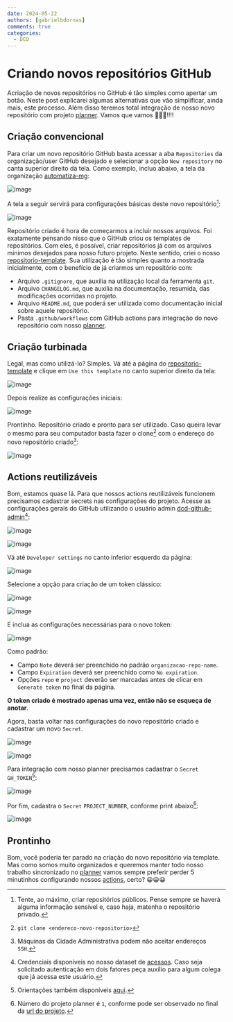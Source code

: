 ```yaml
---
date: 2024-05-22
authors: [gabrielbdornas]
comments: true
categories:
  - DCD
---
```


# Criando novos repositórios GitHub

Acriação de novos repositórios no GitHub é tão simples como apertar um botão.
Neste post explicarei algumas alternativas que vão simplificar, ainda mais, este processo.
Além disso teremos total integração de nosso novo repositório com projeto [planner](https://github.com/orgs/automatiza-mg/projects/1).
Vamos que vamos 🚀🚀🚀!!!!

<!-- more -->

## Criação convencional

Para criar um novo repositório GitHub basta acessar a aba `Repositories` da organização/user GitHub desejado e selecionar a opção `New repository` no canta superior direito da tela.
Como exemplo, incluo abaixo, a tela da organização [automatiza-mg](https://github.com/orgs/automatiza-mg/repositories):

![image](https://github.com/automatiza-mg/handbook/assets/49699290/e4d20ecd-895c-409b-9d75-3ac4e5af7336)

A tela a seguir servirá para configurações básicas deste novo repositório[^1]:

![image](https://github.com/automatiza-mg/handbook/assets/49699290/2119aec3-a310-4d05-9cc3-3d096e6d29f2)

Repositório criado é hora de começarmos a incluir nossos arquivos.
Foi exatamente pensando nisso que o GitHub criou os templates de repositórios.
Com eles, é possível, criar repositórios já com os arquivos mínimos desejados para nosso futuro projeto.
Neste sentido, criei o nosso [repositorio-template](https://github.com/automatiza-mg/repositorio-template).
Sua utilização é tão simples quanto a mostrada inicialmente, com o benefício de já criarmos um repositório com:

- Arquivo `.gitignore`, que auxilia na utilização local da ferramenta `git`.
- Arquivo `CHANGELOG.md`, que auxilia na documentação, resumida, das modificações ocorridas no projeto.
- Arquivo `README.md`, que poderá ser utilizada como documentação inicial sobre aquele repositório.
- Pasta `.github/workflows` com GitHub actions para integração do novo repositório com nosso [planner](https://github.com/orgs/automatiza-mg/projects/1).

## Criação turbinada

Legal, mas como utilizá-lo?
Simples.
Vá até a página do [repositorio-template](https://github.com/automatiza-mg/repositorio-template) e clique em `Use this template` no canto superior direito da tela:

![image](https://github.com/automatiza-mg/handbook/assets/49699290/e8ac327f-ab56-4474-b861-23b2ca4161d0)

Depois realize as configurações iniciais:

![image](https://github.com/automatiza-mg/handbook/assets/49699290/86fe4779-3bc8-4dee-acdd-508380005fa1)

Prontinho.
Repositório criado e pronto para ser utilizado.
Caso queira levar o mesmo para seu computador basta fazer o clone[^2] com o endereço do novo repositório criado[^3]:

![image](https://github.com/automatiza-mg/handbook/assets/49699290/61968a19-b9d7-4b5d-a8c4-9fce747421bd)

## Actions reutilizáveis

Bom, estamos quase lá.
Para que nossos actions reutilizáveis funcionem precisamos cadastrar secrets nas configurações do projeto.
Acesse as configurações gerais do GitHub utilizando o usuário admin [dcd-github-admin](https://github.com/dcd-github-admin)[^4]:

![image](https://github.com/automatiza-mg/handbook/assets/49699290/00c3902b-bbfc-4ff6-8b67-65577418ccad)

![image](https://github.com/automatiza-mg/handbook/assets/49699290/901b50c2-3f14-4346-a331-94ea52fb1ddf)

Vá até `Developer settings` no canto inferior esquerdo da página:

![image](https://github.com/automatiza-mg/handbook/assets/49699290/e8007a75-1e7f-4263-a7b0-02fe2b263523)

Selecione a opção para criação de um token clássico:

![image](https://github.com/automatiza-mg/handbook/assets/49699290/045540b2-f4b8-4da5-89b1-d71052ea723e)

![image](https://github.com/automatiza-mg/handbook/assets/49699290/3085d73d-db06-4b6e-af42-61add612b447)

E inclua as configurações necessárias para o novo token:

![image](https://github.com/automatiza-mg/handbook/assets/49699290/364b7be6-d2b6-43e5-aaba-e8afb6de9c8b)

Como padrão:

  - Campo `Note` deverá ser preenchido no padrão `organizacao-repo-name`.
  - Campo `Expiration` deverá ser preenchido como `No expiration`.
  - Opções `repo` e `project` deverão ser marcadas antes de clicar em `Generate token` no final da página.

**O token criado é mostrado apenas uma vez, então não se esqueça de anotar**.

Agora, basta voltar nas configurações do novo repositório criado e cadastrar um novo `Secret`.

![image](https://github.com/automatiza-mg/handbook/assets/49699290/8829faa1-fc0f-471a-a15e-e80eaee087ab)

![image](https://github.com/automatiza-mg/handbook/assets/49699290/c68a017e-508b-419b-972a-f11be1257e57)

Para integração com nosso planner precisamos cadastrar o `Secret` `GH_TOKEN`[^5]:

![image](https://github.com/automatiza-mg/handbook/assets/49699290/a7730cd2-5422-4534-b667-a3218d514682)

Por fim, cadastra o `Secret` `PROJECT_NUMBER`, conforme print abaixo[^6]:

![image](https://github.com/automatiza-mg/handbook/assets/49699290/f8c2b564-1ea1-4b03-93e9-40482b01d45e)

## Prontinho

Bom, você poderia ter parado na criação do novo repositório via template. Mas como somos muito organizados e queremos manter todo nosso trabalho sincronizado no [planner](https://github.com/orgs/automatiza-mg/projects/1) vamos sempre preferir perder 5 minutinhos configurando nossos [actions](#actions-reutilizaveis), certo? 😀😀😀

[^1]: Tente, ao máximo, criar repositórios públicos. Pense sempre se haverá alguma informação sensível e, caso haja, matenha o repositório privado.
[^2]: `git clone <endereco-novo-repositorio>`
[^3]: Máquinas da Cidade Administrativa podem não aceitar endereços `SSH`.
[^4]: Credenciais disponíveis no nosso dataset de [acessos](https://github.com/automatiza-mg/acessos/blob/main/data/acessos.csv). Caso seja solicitado autenticação em dois fatores peça auxílio para algum colega que já acessa este usuário.
[^5]: Orientações também disponíveis [aqui](https://github.com/o-futuro-ja-comecou/github-actions-reutilizaveis?tab=readme-ov-file#adicionar-projeto-em-um-novo-issue).
[^6]: Número do projeto planner é `1`, conforme pode ser observado no final da [url do projeto](https://github.com/orgs/automatiza-mg/projects/1).
